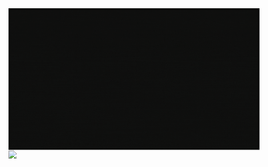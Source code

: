 <img src="https://github.com/geonizeli/geonizeli/blob/master/cover.gif" >
<a href="https://www.linkedin.com/in/geonizeli/">
  <img src="https://img.shields.io/badge/João Geonizeli-%230077B5.svg?&style=for-the-badge&logo=linkedin&logoColor=white" >
</a>

